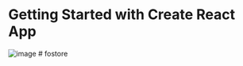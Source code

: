 # Getting Started with Create React App
![image](https://user-images.githubusercontent.com/60779362/186135178-214ddd79-cf8b-4842-8f95-a1c8af8c7168.png)
#   f o s t o r e  
 
